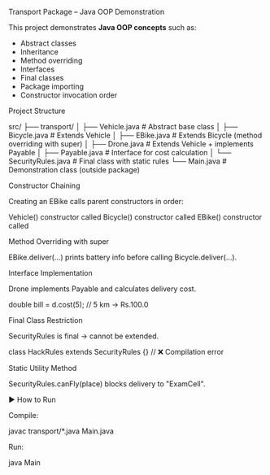 Transport Package – Java OOP Demonstration

This project demonstrates **Java OOP concepts** such as:
- Abstract classes
- Inheritance
- Method overriding
- Interfaces
- Final classes
- Package importing
- Constructor invocation order  

 Project Structure

src/
├── transport/
│ ├── Vehicle.java # Abstract base class
│ ├── Bicycle.java # Extends Vehicle
│ ├── EBike.java # Extends Bicycle (method overriding with super)
│ ├── Drone.java # Extends Vehicle + implements Payable
│ ├── Payable.java # Interface for cost calculation
│ └── SecurityRules.java # Final class with static rules
└── Main.java # Demonstration class (outside package)


Constructor Chaining

Creating an EBike calls parent constructors in order:

Vehicle() constructor called
Bicycle() constructor called
EBike() constructor called


Method Overriding with super

EBike.deliver(...) prints battery info before calling Bicycle.deliver(...).

Interface Implementation

Drone implements Payable and calculates delivery cost.

double bill = d.cost(5); // 5 km → Rs.100.0


Final Class Restriction

SecurityRules is final → cannot be extended.

class HackRules extends SecurityRules {} // ❌ Compilation error


Static Utility Method

SecurityRules.canFly(place) blocks delivery to "ExamCell".

▶️ How to Run

Compile:

javac transport/*.java Main.java


Run:

java Main
